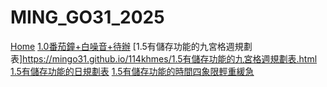# MING_GO31_2025 
[Home](https://mingo31.github.io/114khmes/)
[1.0番茄鐘+白噪音+待辦](https://mingo31.github.io/114khmes/1.0番茄鐘+白噪音+待辦.html)
[1.5有儲存功能的九宮格週規劃表]https://mingo31.github.io/114khmes/1.5有儲存功能的九宮格週規劃表.html
[1.5有儲存功能的日規劃表](https://mingo31.github.io/114khmes/1.5有儲存功能的日規劃表.html)
[1.5有儲存功能的時間四象限輕重緩急](https://mingo31.github.io/114khmes/1.5有儲存功能的時間四象限輕重緩急.html)


